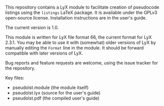 This repository contains a LyX module to facilitate creation of pseudocode listings using the `listings` LaTeX package. It is available under the GPLv3 open-source license. Installation instructions are in the user's guide.

The current version is 1.0.

This module is written for LyX file format 66, the current format for LyX 2.3.1. You may be able to use it with (somewhat) older versions of LyX by manually editing the `Format` line in the module. It should be forward compatible with later versions of LyX.

Bug reports and feature requests are welcome, using the issue tracker for the repository.

Key files:

* pseudolst.module (the module itself)
* pseudolst.lyx (source for the user's guide)
* pseudolst.pdf (the compiled user's guide)
